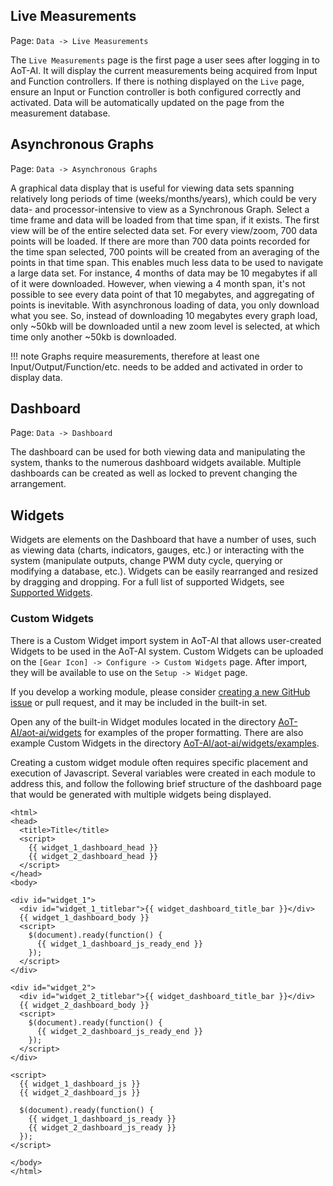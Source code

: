 ## Live Measurements

Page\: `Data -> Live Measurements`

The `Live Measurements` page is the first page a user sees after logging in to AoT-AI. It will display the current measurements being acquired from Input and Function controllers. If there is nothing displayed on the `Live` page, ensure an Input or Function controller is both configured correctly and activated. Data will be automatically updated on the page from the measurement database.

## Asynchronous Graphs

Page\: `Data -> Asynchronous Graphs`

A graphical data display that is useful for viewing data sets spanning relatively long periods of time (weeks/months/years), which could be very data- and processor-intensive to view as a Synchronous Graph. Select a time frame and data will be loaded from that time span, if it exists. The first view will be of the entire selected data set. For every view/zoom, 700 data points will be loaded. If there are more than 700 data points recorded for the time span selected, 700 points will be created from an averaging of the points in that time span. This enables much less data to be used to navigate a large data set. For instance, 4 months of data may be 10 megabytes if all of it were downloaded. However, when viewing a 4 month span, it's not possible to see every data point of that 10 megabytes, and aggregating of points is inevitable. With asynchronous loading of data, you only download what you see. So, instead of downloading 10 megabytes every graph load, only ~50kb will be downloaded until a new zoom level is selected, at which time only another ~50kb is downloaded.

!!! note
    Graphs require measurements, therefore at least one Input/Output/Function/etc. needs to be added and activated in order to display data.

## Dashboard

Page\: `Data -> Dashboard`

The dashboard can be used for both viewing data and manipulating the system, thanks to the numerous dashboard widgets available. Multiple dashboards can be created as well as locked to prevent changing the arrangement.

## Widgets

Widgets are elements on the Dashboard that have a number of uses, such as viewing data (charts, indicators, gauges, etc.) or interacting with the system (manipulate outputs, change PWM duty cycle, querying or modifying a database, etc.). Widgets can be easily rearranged and resized by dragging and dropping. For a full list of supported Widgets, see [Supported Widgets](Supported-Widgets.md).

### Custom Widgets

There is a Custom Widget import system in AoT-AI that allows user-created Widgets to be used in the AoT-AI system. Custom Widgets can be uploaded on the `[Gear Icon] -> Configure -> Custom Widgets` page. After import, they will be available to use on the `Setup -> Widget` page.

If you develop a working module, please consider [creating a new GitHub issue](https://github.com/kizniche/AoT-AI/issues/new?assignees=&labels=&template=feature-request.md&title=New%20Module) or pull request, and it may be included in the built-in set.

Open any of the built-in Widget modules located in the directory [AoT-AI/aot-ai/widgets](https://github.com/kizniche/AoT-AI/tree/master/aot-ai/widgets/) for examples of the proper formatting. There are also example Custom Widgets in the directory [AoT-AI/aot-ai/widgets/examples](https://github.com/kizniche/AoT-AI/tree/master/aot-ai/widgets/examples).

Creating a custom widget module often requires specific placement and execution of Javascript. Several variables were created in each module to address this, and follow the following brief structure of the dashboard page that would be generated with multiple widgets being displayed.

```angular2html
<html>
<head>
  <title>Title</title>
  <script>
    {{ widget_1_dashboard_head }}
    {{ widget_2_dashboard_head }}
  </script>
</head>
<body>

<div id="widget_1">
  <div id="widget_1_titlebar">{{ widget_dashboard_title_bar }}</div>
  {{ widget_1_dashboard_body }}
  <script>
    $(document).ready(function() {
      {{ widget_1_dashboard_js_ready_end }}
    });
  </script>
</div>

<div id="widget_2">
  <div id="widget_2_titlebar">{{ widget_dashboard_title_bar }}</div>
  {{ widget_2_dashboard_body }}
  <script>
    $(document).ready(function() {
      {{ widget_2_dashboard_js_ready_end }}
    });
  </script>
</div>

<script>
  {{ widget_1_dashboard_js }}
  {{ widget_2_dashboard_js }}

  $(document).ready(function() {
    {{ widget_1_dashboard_js_ready }}
    {{ widget_2_dashboard_js_ready }}
  });
</script>

</body>
</html>
```

